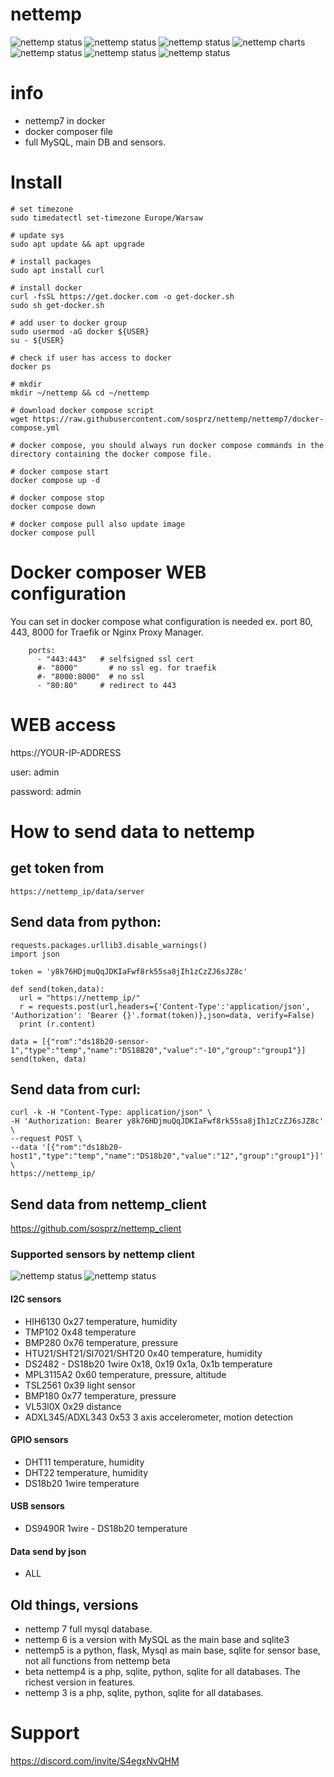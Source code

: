 # nettemp

![nettemp status](https://github.com/sosprz/nettemp/raw/nettemp7/img/nettemp-status.png)
![nettemp status](https://github.com/sosprz/nettemp/raw/nettemp7/img/nettemp-status2.png)
![nettemp status](https://github.com/sosprz/nettemp/raw/nettemp7/img/nettemp-status3.png)
![nettemp charts](https://github.com/sosprz/nettemp/raw/nettemp7/img/nettemp-charts.png)
![nettemp status](https://github.com/sosprz/nettemp/raw/nettemp7/img/nettemp-map.png)
![nettemp status](https://github.com/sosprz/nettemp/raw/nettemp7/img/nettemp-alarms.png)
![nettemp status](https://github.com/sosprz/nettemp/raw/nettemp7/img/nettemp-settings.png)

# info

- nettemp7 in docker
- docker composer file
- full MySQL, main DB and sensors.

# Install

```
# set timezone
sudo timedatectl set-timezone Europe/Warsaw

# update sys
sudo apt update && apt upgrade

# install packages
sudo apt install curl

# install docker
curl -fsSL https://get.docker.com -o get-docker.sh
sudo sh get-docker.sh

# add user to docker group
sudo usermod -aG docker ${USER}
su - ${USER}

# check if user has access to docker
docker ps

# mkdir 
mkdir ~/nettemp && cd ~/nettemp

# download docker compose script
wget https://raw.githubusercontent.com/sosprz/nettemp/nettemp7/docker-compose.yml

# docker compose, you should always run docker compose commands in the directory containing the docker compose file.

# docker compose start
docker compose up -d

# docker compose stop
docker compose down

# docker compose pull also update image
docker compose pull
```

# Docker composer WEB configuration
You can set in docker compose what configuration is needed ex. port 80, 443, 8000 for Traefik or Nginx Proxy Manager.

```
    ports:
      - "443:443"   # selfsigned ssl cert
      #- "8000"       # no ssl eg. for traefik
      #- "8000:8000"  # no ssl
      - "80:80"     # redirect to 443
```

# WEB access 
https://YOUR-IP-ADDRESS

user: admin

password: admin

# How to send data to nettemp

## get token from 
```
https://nettemp_ip/data/server
```

## Send data from python:
```
requests.packages.urllib3.disable_warnings() 
import json

token = 'y8k76HDjmuQqJDKIaFwf8rk55sa8jIh1zCzZJ6sJZ8c'

def send(token,data):
  url = "https://nettemp_ip/"
  r = requests.post(url,headers={'Content-Type':'application/json', 'Authorization': 'Bearer {}'.format(token)},json=data, verify=False)
  print (r.content)

data = [{"rom":"ds18b20-sensor-1","type":"temp","name":"DS18B20","value":"-10","group":"group1"}]
send(token, data)
```

## Send data from curl:
```
curl -k -H "Content-Type: application/json" \
-H 'Authorization: Bearer y8k76HDjmuQqJDKIaFwf8rk55sa8jIh1zCzZJ6sJZ8c' \
--request POST \
--data '[{"rom":"ds18b20-host1","type":"temp","name":"DS18b20","value":"12","group":"group1"}]' \
https://nettemp_ip/
```

## Send data from nettemp_client

https://github.com/sosprz/nettemp_client


### Supported sensors by nettemp client

![nettemp status](https://github.com/sosprz/nettemp/raw/nettemp7/img/nettemp-raspi.jpg)
![nettemp status](https://github.com/sosprz/nettemp/raw/nettemp7/img/nettemp-sensors1.jpg)

#### I2C sensors
* HIH6130 0x27 temperature, humidity
* TMP102 0x48 temperature
* BMP280 0x76 temperature, pressure
* HTU21/SHT21/SI7021/SHT20 0x40 temperature, humidity
* DS2482 - DS18b20 1wire  0x18, 0x19 0x1a, 0x1b temperature
* MPL3115A2 0x60 temperature, pressure, altitude
* TSL2561 0x39 light sensor
* BMP180 0x77 temperature, pressure
* VL53l0X 0x29 distance
* ADXL345/ADXL343 0x53 3 axis accelerometer, motion detection 

#### GPIO sensors
* DHT11 temperature, humidity 
* DHT22 temperature, humidity 
* DS18b20 1wire temperature 

#### USB sensors
* DS9490R 1wire - DS18b20 temperature

#### Data send by json
* ALL


## Old things, versions

* nettemp 7 full mysql database.
* nettemp 6 is a version with MySQL as the main base and sqlite3
* nettemp5 is a python, flask, Mysql as main base, sqlite for sensor base, not all functions from nettemp beta
* beta nettemp4 is a php, sqlite, python, sqlite for all databases. The richest version in features.
* nettemp 3 is a php, sqlite, python, sqlite for all databases.

# Support

https://discord.com/invite/S4egxNvQHM